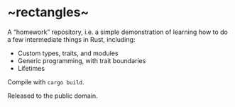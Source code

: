 # ~rectangles~

A “homework” repository, i.e. a simple demonstration of learning how to do a few intermediate things in Rust, including:

* Custom types, traits, and modules
* Generic programming, with trait boundaries
* Lifetimes

Compile with `cargo build`.

Released to the public domain.

